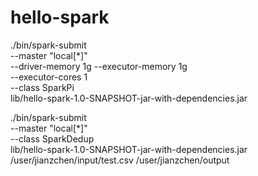 # hello-spark


./bin/spark-submit \
    --master "local[*]" \
    --driver-memory 1g --executor-memory 1g \
    --executor-cores 1 \
    --class SparkPi \
    lib/hello-spark-1.0-SNAPSHOT-jar-with-dependencies.jar

./bin/spark-submit \
    --master "local[*]" \
    --class SparkDedup \
    lib/hello-spark-1.0-SNAPSHOT-jar-with-dependencies.jar \
    /user/jianzchen/input/test.csv /user/jianzchen/output
    
    